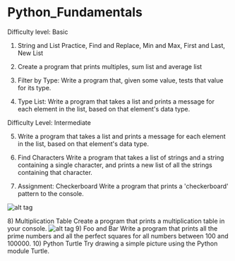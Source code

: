 # Python_Fundamentals

Difficulty level: Basic

1) String and List Practice, Find and Replace, Min and Max, First and Last, New List

2) Create a program that prints multiples, sum list and average list

3) Filter by Type: Write a program that, given some value, tests that value for its type. 

4) Type List: Write a program that takes a list and prints a message for each element in the list, based on that element's data type.

Difficulty Level: Intermediate

5) Write a program that takes a list and prints a message for each element in the list, based on that element's data type.

6) Find Characters Write a program that takes a list of strings and a string containing a single character, and prints a new list of all the strings containing that character.

7) Assignment: Checkerboard Write a program that prints a 'checkerboard' pattern to the console.

![alt tag](https://user-images.githubusercontent.com/32435667/37843591-c43fcb2c-2e9b-11e8-94e8-cfa8e4110cdd.png)

​8) Multiplication Table Create a program that prints a multiplication table in your console.
![alt tag](https://user-images.githubusercontent.com/32435667/37843717-20631ac6-2e9c-11e8-8c28-d2c92acc077e.png)
9) Foo and Bar Write a program that prints all the prime numbers and all the perfect squares for all numbers between 100 and 100000.
10) Python Turtle Try drawing a simple picture using the Python module Turtle.
